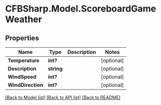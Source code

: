 # CFBSharp.Model.ScoreboardGameWeather
## Properties

Name | Type | Description | Notes
------------ | ------------- | ------------- | -------------
**Temperature** | **int?** |  | [optional] 
**Description** | **string** |  | [optional] 
**WindSpeed** | **int?** |  | [optional] 
**WindDirection** | **int?** |  | [optional] 

[[Back to Model list]](../README.md#documentation-for-models) [[Back to API list]](../README.md#documentation-for-api-endpoints) [[Back to README]](../README.md)

